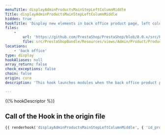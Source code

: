 ```yaml
---
menuTitle: displayAdminProductsMainStepLeftColumnMiddle
Title: displayAdminProductsMainStepLeftColumnMiddle
hidden: true
hookTitle: 'Display new elements in back office product page, left column of the Basic settings tab'
files:
    -
        url: 'https://github.com/PrestaShop/PrestaShop/blob/8.0.x/src/PrestaShopBundle/Resources/views/Admin/Product/ProductPage/Panels/essentials.html.twig'
        file: src/PrestaShopBundle/Resources/views/Admin/Product/ProductPage/Panels/essentials.html.twig
locations:
    - 'back office'
type: display
hookAliases: null
array_return: false
check_exceptions: false
chain: false
origin: core
description: 'This hook launches modules when the back office product page is displayed'

---
```


{{% hookDescriptor %}}

## Call of the Hook in the origin file

```php
{{ renderhook('displayAdminProductsMainStepLeftColumnMiddle', { 'id_product': productId }) }}
```
